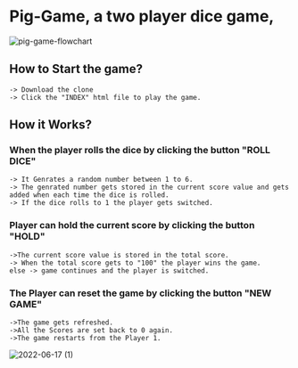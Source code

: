 # Pig-Game, a two player dice game, 
![pig-game-flowchart](https://user-images.githubusercontent.com/88484107/174255322-6fe71c7f-6528-41a9-a080-bbead17f57e4.png)

 
 ## How to Start the game? 
    -> Download the clone 
    -> Click the "INDEX" html file to play the game. 
 ## How it Works? 
 ### When the player rolls the dice by clicking the button "ROLL DICE" 
    -> It Genrates a random number between 1 to 6. 
    -> The genrated number gets stored in the current score value and gets added when each time the dice is rolled.
    -> If the dice rolls to 1 the player gets switched. 
 ### Player can hold the current score by clicking the button "HOLD" 
    ->The current score value is stored in the total score. 
    -> When the total score gets to "100" the player wins the game.
    else -> game continues and the player is switched. 
  ### The Player can reset the game by clicking the button "NEW GAME"
    ->The game gets refreshed. 
    ->All the Scores are set back to 0 again. 
    ->The game restarts from the Player 1. 
    
![2022-06-17 (1)](https://user-images.githubusercontent.com/88484107/174260782-bda20959-fc53-4dbe-a98a-95f02b819b09.png)
 
